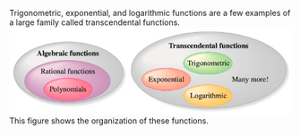 
Trigonometric, exponential, and logarithmic functions are a few examples of a large family called transcendental functions.
![](/assets/images/2022-01-14-23-10-21.png)
This figure shows the organization of these functions.